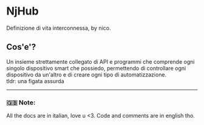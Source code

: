 # NjHub

Definizione di vita interconnessa, by nico.

## Cos'e'?

Un insieme strettamente collegato di API e programmi che comprende ogni singolo dispositivo smart che possiedo, permettendo di controllare ogni dispositivo da un'altro e di creare ogni tipo di automatizzazione. \
tldr: una figata assurda

---

### 🇬🇧 Note:

All the docs are in italian, love u <3. Code and comments are in english tho.

